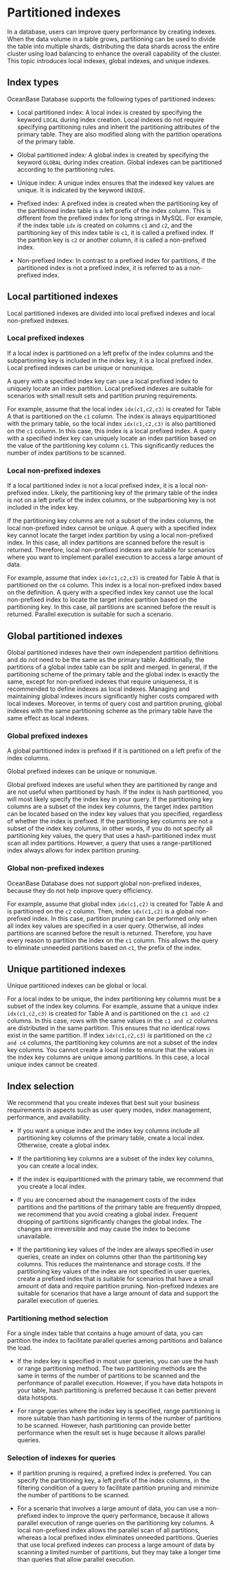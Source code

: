 # Partitioned indexes

In a database, users can improve query performance by creating indexes. When the data volume in a table grows, partitioning can be used to divide the table into multiple shards, distributing the data shards across the entire cluster using load balancing to enhance the overall capability of the cluster. This topic introduces local indexes, global indexes, and unique indexes.

## Index types

OceanBase Database supports the following types of partitioned indexes:

* Local partitioned index: A local index is created by specifying the keyword `LOCAL` during index creation. Local indexes do not require specifying partitioning rules and inherit the partitioning attributes of the primary table. They are also modified along with the partition operations of the primary table.

* Global partitioned index: A global index is created by specifying the keyword `GLOBAL` during index creation. Global indexes can be partitioned according to the partitioning rules.

* Unique index: A unique index ensures that the indexed key values are unique. It is indicated by the keyword `UNIQUE`.

* Prefixed index: A prefixed index is created when the partitioning key of the partitioned index table is a left prefix of the index column. This is different from the prefixed index for long strings in MySQL. For example, if the index table `idx` is created on columns `c1` and `c2`, and the partitioning key of this index table is `c1`, it is called a prefixed index. If the partition key is `c2` or another column, it is called a non-prefixed index.

* Non-prefixed index: In contrast to a prefixed index for partitions, if the partitioned index is not a prefixed index, it is referred to as a non-prefixed index.

## Local partitioned indexes

Local partitioned indexes are divided into local prefixed indexes and local non-prefixed indexes.

### Local prefixed indexes

If a local index is partitioned on a left prefix of the index columns and the subpartioning key is included in the index key, it is a local prefixed index. Local prefixed indexes can be unique or nonunique.

A query with a specified index key can use a local prefixed index to uniquely locate an index partition. Local prefixed indexes are suitable for scenarios with small result sets and partition pruning requirements.

For example, assume that the local index `idx(c1,c2,c3)` is created for Table A that is partitioned on the `c1` column. The index is always equipartitioned with the primary table, so the local index `idx(c1,c2,c3)` is also partitioned on the `c1` column. In this case, this index is a local prefixed index. A query with a specified index key can uniquely locate an index partition based on the value of the partitioning key column `c1`. This significantly reduces the number of index partitions to be scanned.

### Local non-prefixed indexes

If a local partitioned index is not a local prefixed index, it is a local non-prefixed index. Likely, the partitioning key of the primary table of the index is not on a left prefix of the index columns, or the subpartioning key is not included in the index key.

If the partitioning key columns are not a subset of the index columns, the local non-prefixed index cannot be unique.
A query with a specified index key cannot locate the target index partition by using a local non-prefixed index. In this case, all index partitions are scanned before the result is returned. Therefore, local non-prefixed indexes are suitable for scenarios where you want to implement parallel execution to access a large amount of data.

For example, assume that index `idx(c1,c2,c3)` is created for Table A that is partitioned on the `c4` column. This index is a local non-prefixed index based on the definition. A query with a specified index key cannot use the local non-prefixed index to locate the target index partition based on the partitioning key. In this case, all partitions are scanned before the result is returned. Parallel execution is suitable for such a scenario.

## Global partitioned indexes

Global partitioned indexes have their own independent partition definitions and do not need to be the same as the primary table. Additionally, the partitions of a global index table can be split and merged. In general, if the partitioning scheme of the primary table and the global index is exactly the same, except for non-prefixed indexes that require uniqueness, it is recommended to define indexes as local indexes. Managing and maintaining global indexes incurs significantly higher costs compared with local indexes. Moreover, in terms of query cost and partition pruning, global indexes with the same partitioning scheme as the primary table have the same effect as local indexes.

### Global prefixed indexes

A global partitioned index is prefixed if it is partitioned on a left prefix of the index columns.

Global prefixed indexes can be unique or nonunique.

Global prefixed indexes are useful when they are partitioned by range and are not useful when partitioned by hash. If the index is hash partitioned, you will most likely specify the index key in your query. If the partitioning key columns are a subset of the index key columns, the target index partition can be located based on the index key values that you specified, regardless of whether the index is prefixed. If the partitioning key columns are not a subset of the index key columns, in other words, if you do not specify all partitioning key values, the query that uses a hash-partitioned index must scan all index partitions. However, a query that uses a range-partitioned index always allows for index partition pruning.

### Global non-prefixed indexes

OceanBase Database does not support global non-prefixed indexes, because they do not help improve query efficiency.

For example, assume that global index `idx(c1,c2)` is created for Table A and is partitioned on the `c2` column. Then, index `idx(c1,c2)` is a global non-prefixed index. In this case, partition pruning can be performed only when all index key values are specified in a user query. Otherwise, all index partitions are scanned before the result is returned. Therefore, you have every reason to partition the index on the `c1` column. This allows the query to eliminate unneeded partitions based on `c1`, the prefix of the index.

## Unique partitioned indexes

Unique partitioned indexes can be global or local.

For a local index to be unique, the index partitioning key columns must be a subset of the index key columns.
For example, assume that a unique index `idx(c1,c2,c3)` is created for Table A and is partitioned on the `c1 and c2` columns. In this case, rows with the same values in the `c1 and c2` columns are distributed in the same partition. This ensures that no identical rows exist in the same partition. If index `idx(c1,c2,c3)` is partitioned on the `c2 and c4` columns, the partitioning key columns are not a subset of the index key columns. You cannot create a local index to ensure that the values in the index key columns are unique among partitions. In this case, a local unique index cannot be created.

## Index selection

We recommend that you create indexes that best suit your business requirements in aspects such as user query modes, index management, performance, and availability.

* If you want a unique index and the index key columns include all partitioning key columns of the primary table, create a local index. Otherwise, create a global index.

* If the partitioning key columns are a subset of the index key columns, you can create a local index.

* If the index is equipartitioned with the primary table, we recommend that you create a local index.

* If you are concerned about the management costs of the index partitions and the partitions of the primary table are frequently dropped, we recommend that you avoid creating a global index. Frequent dropping of partitions significantly changes the global index. The changes are irreversible and may cause the index to become unavailable.

* If the partitioning key values of the index are always specified in user queries, create an index on columns other than the partitioning key columns. This reduces the maintenance and storage costs. If the partitioning key values of the index are not specified in user queries, create a prefixed index that is suitable for scenarios that have a small amount of data and require partition pruning. Non-prefixed indexes are suitable for scenarios that have a large amount of data and support the parallel execution of queries.

### Partitioning method selection

For a single index table that contains a huge amount of data, you can partition the index to facilitate parallel queries among partitions and balance the load.

* If the index key is specified in most user queries, you can use the hash or range partitioning method. The two partitioning methods are the same in terms of the number of partitions to be scanned and the performance of parallel execution. However, if you have data hotspots in your table, hash partitioning is preferred because it can better prevent data hotspots.

* For range queries where the index key is specified, range partitioning is more suitable than hash partitioning in terms of the number of partitions to be scanned. However, hash partitioning can provide better performance when the result set is huge because it allows parallel queries.

### Selection of indexes for queries

* If partition pruning is required, a prefixed index is preferred. You can specify the partitioning key, a left prefix of the index columns, in the filtering condition of a query to facilitate partition pruning and minimize the number of partitions to be scanned.

* For a scenario that involves a large amount of data, you can use a non-prefixed index to improve the query performance, because it allows parallel execution of range queries on the partitioning key columns. A local non-prefixed index allows the parallel scan of all partitions, whereas a local prefixed index eliminates unneeded partitions. Queries that use local prefixed indexes can process a large amount of data by scanning a limited number of partitions, but they may take a longer time than queries that allow parallel execution.




